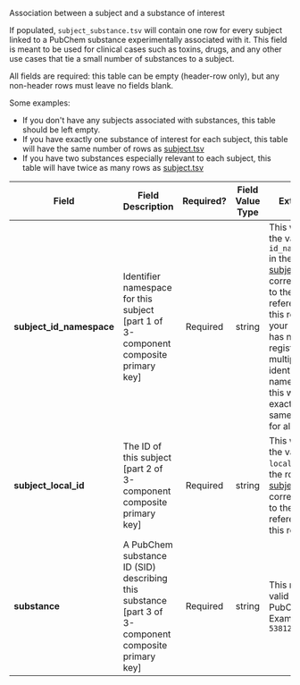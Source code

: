 Association between a subject and a substance of interest

If populated, `subject_substance.tsv` will contain one row for every subject linked to a PubChem substance experimentally associated with it. This field is meant to be used for clinical cases such as toxins, drugs, and any other use cases that tie a small number of substances to a subject.

All fields are required: this table can be empty (header-row only), but any non-header rows must leave no fields blank.

Some examples:   
- If you don't have any subjects associated with substances, this table should be left empty.
- If you have exactly one substance of interest for each subject, this table will have the same number of rows as [subject.tsv](./TableInfo:-subject.tsv)
- If you have two substances especially relevant to each subject, this table will have twice as many rows as [subject.tsv](./TableInfo:-subject.tsv)


Field | Field Description | Required? | Field Value Type | Extra Info 
------|-------------------|:-----------:|:-------------:|------------
**subject_id_namespace** | Identifier namespace for this subject [part 1 of 3-component composite primary key] | Required | string | This will be the value of `id_namespace` in the row in [subject.tsv](./TableInfo:-subject.tsv) corresponding to the subject referenced in this row. If your program has not registered multiple CFDE identifier namespaces, this will be exactly the same value for all rows.
**subject_local_id** | The ID of this subject [part 2 of 3-component composite primary key] | Required | string | This will be the value of `local_id` in the row in [subject.tsv](./TableInfo:-subject.tsv) corresponding to the subject referenced in this row.
**substance** | A PubChem substance ID (SID) describing this substance [part 3 of 3-component composite primary key] | Required | string | This must be a valid PubChem ID <br/> Example: `5381226`
